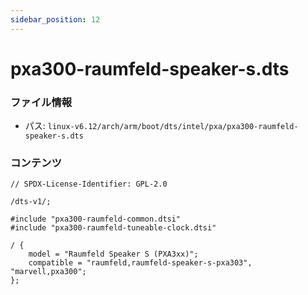 ```yaml
---
sidebar_position: 12
---
```

# pxa300-raumfeld-speaker-s.dts

### ファイル情報

- パス: `linux-v6.12/arch/arm/boot/dts/intel/pxa/pxa300-raumfeld-speaker-s.dts`

### コンテンツ

```dts
// SPDX-License-Identifier: GPL-2.0

/dts-v1/;

#include "pxa300-raumfeld-common.dtsi"
#include "pxa300-raumfeld-tuneable-clock.dtsi"

/ {
	model = "Raumfeld Speaker S (PXA3xx)";
	compatible = "raumfeld,raumfeld-speaker-s-pxa303", "marvell,pxa300";
};

```
